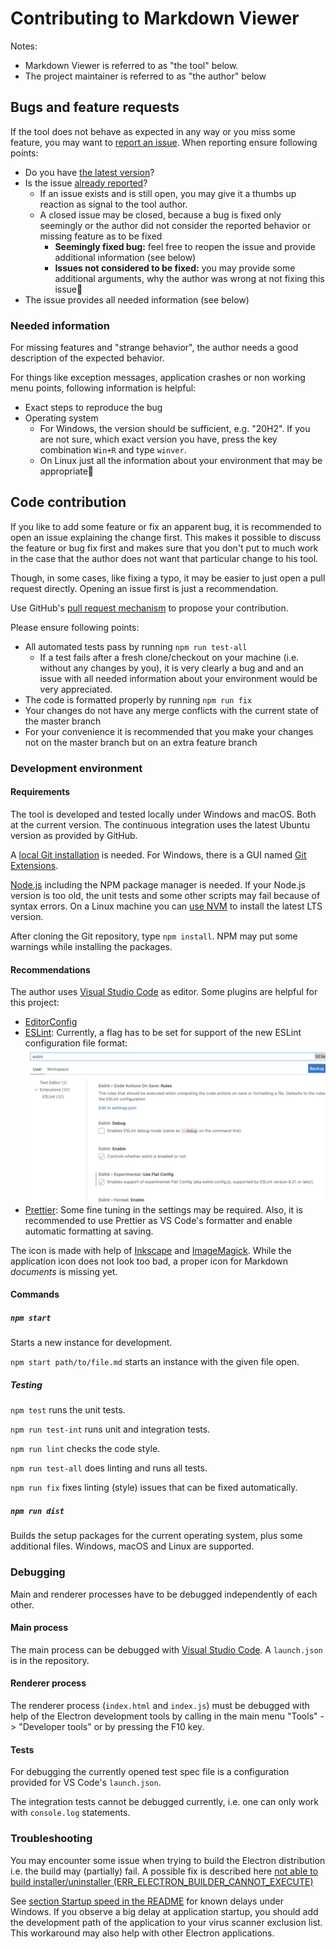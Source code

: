 # Contributing to Markdown Viewer

Notes:

- Markdown Viewer is referred to as "the tool" below.
- The project maintainer is referred to as "the author" below

## Bugs and feature requests

If the tool does not behave as expected in any way or you miss some feature, you may want to [report an issue](https://github.com/c3er/mdview/issues/new/choose). When reporting ensure following points:

- Do you have [the latest version](https://github.com/c3er/mdview/releases/latest)?
- Is the issue [already reported](https://github.com/c3er/mdview/issues?q=)?
    - If an issue exists and is still open, you may give it a thumbs up reaction as signal to the tool author.
    - A closed issue may be closed, because a bug is fixed only seemingly or the author did not consider the reported behavior or missing feature as to be fixed
        - **Seemingly fixed bug:** feel free to reopen the issue and provide additional information (see below)
        - **Issues not considered to be fixed:** you may provide some additional arguments, why the author was wrong at not fixing this issue🙂
- The issue provides all needed information (see below)

### Needed information

For missing features and "strange behavior", the author needs a good description of the expected behavior.

For things like exception messages, application crashes or non working menu points, following information is helpful:

- Exact steps to reproduce the bug
- Operating system
    - For Windows, the version should be sufficient, e.g. "20H2". If you are not sure, which exact version you have, press the key combination `Win+R` and type `winver`.
    - On Linux just all the information about your environment that may be appropriate🙂

## Code contribution

If you like to add some feature or fix an apparent bug, it is recommended to open an issue explaining the change first. This makes it possible to discuss the feature or bug fix first and makes sure that you don't put to much work in the case that the author does not want that particular change to his tool.

Though, in some cases, like fixing a typo, it may be easier to just open a pull request directly. Opening an issue first is just a recommendation.

Use GitHub's [pull request mechanism](https://github.com/c3er/mdview/compare) to propose your contribution.

Please ensure following points:

- All automated tests pass by running `npm run test-all`
    - If a test fails after a fresh clone/checkout on your machine (i.e. without any changes by you), it is very clearly a bug and and an issue with all needed information about your environment would be very appreciated.
- The code is formatted properly by running `npm run fix`
- Your changes do not have any merge conflicts with the current state of the master branch
- For your convenience it is recommended that you make your changes not on the master branch but on an extra feature branch

### Development environment

#### Requirements

The tool is developed and tested locally under Windows and macOS. Both at the current version. The continuous integration uses the latest Ubuntu version as provided by GitHub.

A [local Git installation](https://git-scm.com/) is needed. For Windows, there is a GUI named [Git Extensions](https://gitextensions.github.io/).

[Node.js](https://nodejs.org/en/) including the NPM package manager is needed. If your Node.js version is too old, the unit tests and some other scripts may fail because of syntax errors. On a Linux machine you can [use NVM](https://www.freecodecamp.org/news/how-to-install-node-js-on-ubuntu-and-update-npm-to-the-latest-version/) to install the latest LTS version.

After cloning the Git repository, type `npm install`. NPM may put some warnings while installing the packages.

#### Recommendations

The author uses [Visual Studio Code](https://code.visualstudio.com/) as editor. Some plugins are helpful for this project:

- [EditorConfig](https://marketplace.visualstudio.com/items?itemName=EditorConfig.EditorConfig)
- [ESLint](https://marketplace.visualstudio.com/items?itemName=dbaeumer.vscode-eslint): Currently, a flag has to be set for support of the new ESLint configuration file format:
  ![Screenshot of ESLint setting in VS Code to enable ESLint's flat config format](doc/assets/screenshot-vs-code-eslint-setting.png)
- [Prettier](https://marketplace.visualstudio.com/items?itemName=esbenp.prettier-vscode): Some fine tuning in the settings may be required. Also, it is recommended to use Prettier as VS Code's formatter and enable automatic formatting at saving.

The icon is made with help of [Inkscape](https://inkscape.org/en/) and [ImageMagick](https://www.imagemagick.org). While the application icon does not look too bad, a proper icon for Markdown *documents* is missing yet.

#### Commands

##### `npm start`

Starts a new instance for development.

`npm start path/to/file.md` starts an instance with the given file open.

##### Testing

`npm test` runs the unit tests.

`npm run test-int` runs unit and integration tests.

`npm run lint` checks the code style.

`npm run test-all` does linting and runs all tests.

`npm run fix` fixes linting (style) issues that can be fixed automatically.

##### `npm run dist`

Builds the setup packages for the current operating system, plus some additional files. Windows, macOS and Linux are supported.

### Debugging

Main and renderer processes have to be debugged independently of each other.

#### Main process

The main process can be debugged with [Visual Studio Code](https://code.visualstudio.com/). A `launch.json` is in the repository.

#### Renderer process

The renderer process (`index.html` and `index.js`) must be debugged with help of the Electron development tools by calling in the main menu "Tools" -> "Developer tools" or by pressing the F10 key.

#### Tests

For debugging the currently opened test spec file is a configuration provided for VS Code's `launch.json`.

The integration tests cannot be debugged currently, i.e. one can only work with `console.log` statements.

### Troubleshooting

You may encounter some issue when trying to build the Electron distribution i.e. the build may (partially) fail. A possible fix is described here [not able to build installer/uninstaller (ERR_ELECTRON_BUILDER_CANNOT_EXECUTE)](doc/development-build-installer-issue.md)

See [section Startup speed in the README](README.md#startup-speed) for known delays under Windows. If you observe a big delay at application startup, you should add the  development path of the application to your virus scanner exclusion list. This workaround may also help with other Electron applications.
